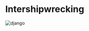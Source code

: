# Intershipwrecking
![django](https://github.com/user-attachments/assets/6575e588-f73f-4ba4-b3bc-e0bdb4419e93)
